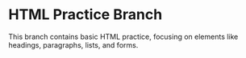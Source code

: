# HTML Practice Branch
This branch contains basic HTML practice, focusing on elements like headings, paragraphs, lists, and forms.
